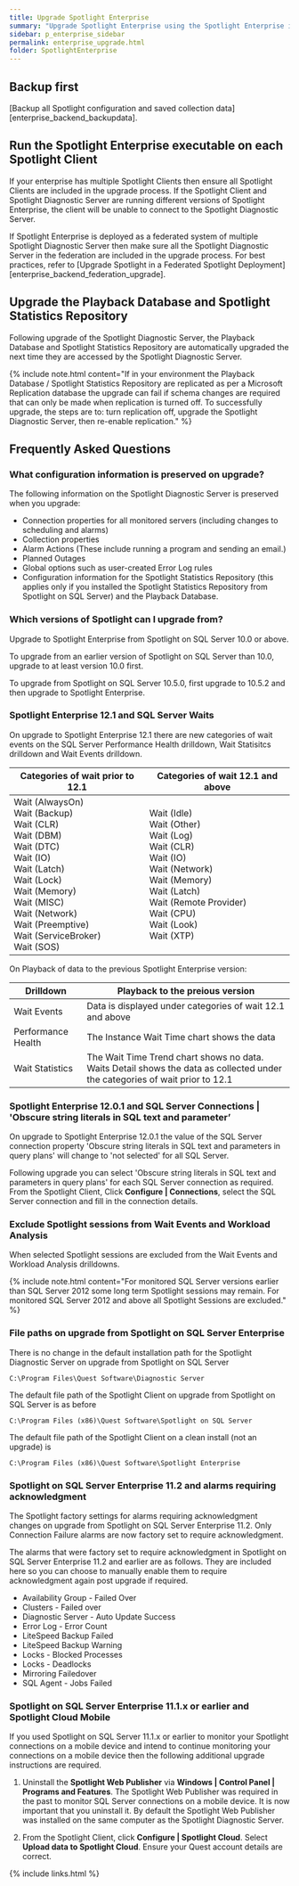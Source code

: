 ```yaml
---
title: Upgrade Spotlight Enterprise
summary: "Upgrade Spotlight Enterprise using the Spotlight Enterprise installer."
sidebar: p_enterprise_sidebar
permalink: enterprise_upgrade.html
folder: SpotlightEnterprise
---
```




## Backup first
[Backup all Spotlight configuration and saved collection data][enterprise_backend_backupdata].

## Run the Spotlight Enterprise executable on each Spotlight Client
If your enterprise has multiple Spotlight Clients then ensure all Spotlight Clients are included in the upgrade process. If the Spotlight Client and Spotlight Diagnostic Server are running different versions of Spotlight Enterprise, the client will be unable to connect to the Spotlight Diagnostic Server.

If Spotlight Enterprise is deployed as a federated system of multiple Spotlight Diagnostic Server then make sure all the Spotlight Diagnostic Server in the federation are included in the upgrade process. For best practices, refer to [Upgrade Spotlight in a Federated Spotlight Deployment][enterprise_backend_federation_upgrade].

## Upgrade the Playback Database and Spotlight Statistics Repository
Following upgrade of the Spotlight Diagnostic Server, the Playback Database and Spotlight Statistics Repository are automatically upgraded the next time they are accessed by the Spotlight Diagnostic Server.

{% include note.html content="If in your environment the Playback Database / Spotlight Statistics Repository are replicated as per a Microsoft Replication database the upgrade can fail if schema changes are required that can only be made when replication is turned off. To successfully upgrade, the steps are to: turn replication off, upgrade the Spotlight Diagnostic Server, then re-enable replication." %}

## Frequently Asked Questions

### What configuration information is preserved on upgrade?
The following information on the Spotlight Diagnostic Server is preserved when you upgrade:

*  Connection properties for all monitored servers (including changes to scheduling and alarms)
*  Collection properties
*  Alarm Actions (These include running a program and sending an email.)
*  Planned Outages
*  Global options such as user-created Error Log rules
*  Configuration information for the Spotlight Statistics Repository (this applies only if you installed the Spotlight Statistics Repository from Spotlight on SQL Server) and the Playback Database.

### Which versions of Spotlight can I upgrade from?

Upgrade to Spotlight Enterprise from Spotlight on SQL Server 10.0 or above.

To upgrade from an earlier version of Spotlight on SQL Server than 10.0, upgrade to at least version 10.0 first.

To upgrade from Spotlight on SQL Server 10.5.0, first upgrade to 10.5.2 and then upgrade to Spotlight Enterprise.

### Spotlight Enterprise 12.1 and SQL Server Waits
On upgrade to Spotlight Enterprise 12.1 there are new categories of wait events on the SQL Server Performance Health drilldown, Wait Statisitcs drilldown and Wait Events drilldown.

Categories of wait prior to 12.1 | Categories of wait 12.1 and above
---------------------------------|------------------------------------------
Wait (AlwaysOn)<br>Wait (Backup)<br>Wait (CLR)<br>Wait (DBM)<br>Wait (DTC)<br>Wait (IO)<br>Wait (Latch)<br>Wait (Lock)<br>Wait (Memory)<br>Wait (MISC)<br>Wait (Network)<br>Wait (Preemptive)<br>Wait (ServiceBroker)<br>Wait (SOS) | Wait (Idle)<br>Wait (Other)<br>Wait (Log)<br>Wait (CLR)<br>Wait (IO)<br>Wait (Network)<br>Wait (Memory)<br>Wait (Latch)<br>Wait (Remote Provider)<br>Wait (CPU)<br>Wait (Look)<br>Wait (XTP)

On Playback of data to the previous Spotlight Enterprise version:

Drilldown | Playback to the preious version
----------|---------------------------------
Wait Events | Data is displayed under categories of wait 12.1 and above
Performance Health | The Instance Wait Time chart shows the data
Wait Statistics | The Wait Time Trend chart shows no data. Waits Detail shows the data as collected under the categories of wait prior to 12.1


### Spotlight Enterprise 12.0.1 and SQL Server Connections \| 'Obscure string literals in SQL text and parameter’
On upgrade to Spotlight Enterprise 12.0.1 the value of the SQL Server connection property 'Obscure string literals in SQL text and parameters in query plans' will change to 'not selected' for all SQL Server.

Following upgrade you can select 'Obscure string literals in SQL text and parameters in query plans' for each SQL Server connection as required. From the Spotlight Client, Click **Configure \| Connections**, select the SQL Server connection and fill in the connection details.


### Exclude Spotlight sessions from Wait Events and Workload Analysis

When selected Spotlight sessions are excluded from the Wait Events and Workload Analysis drilldowns.

{% include note.html content="For monitored SQL Server versions earlier than SQL Server 2012 some long term Spotlight sessions may remain. For monitored SQL Server 2012 and above all Spotlight Sessions are excluded." %}

### File paths on upgrade from Spotlight on SQL Server Enterprise
There is no change in the default installation path for the Spotlight Diagnostic Server on upgrade from Spotlight on SQL Server

```
C:\Program Files\Quest Software\Diagnostic Server
```

The default file path of the Spotlight Client on upgrade from Spotlight on SQL Server is as before

```
C:\Program Files (x86)\Quest Software\Spotlight on SQL Server
```

The default file path of the Spotlight Client on a clean install (not an upgrade) is

```
C:\Program Files (x86)\Quest Software\Spotlight Enterprise
```


### Spotlight on SQL Server Enterprise 11.2 and alarms requiring acknowledgment
The Spotlight factory settings for alarms requiring acknowledgment changes on upgrade from Spotlight on SQL Server Enterprise 11.2. Only Connection Failure alarms are now factory set to require acknowledgment.

The alarms that were factory set to require acknowledgment in Spotlight on SQL Server Enterprise 11.2 and earlier are as follows. They are included here so you can choose to manually enable them to require acknowledgment again post upgrade if required.

*  Availability Group - Failed Over
*  Clusters - Failed over
*  Diagnostic Server - Auto Update Success
*  Error Log - Error Count
*  LiteSpeed Backup Failed
*  LiteSpeed Backup Warning
*  Locks - Blocked Processes
*  Locks - Deadlocks
*  Mirroring Failedover
*  SQL Agent - Jobs Failed

### Spotlight on SQL Server Enterprise 11.1.x or earlier and Spotlight Cloud Mobile
If you used Spotlight on SQL Server 11.1.x or earlier to monitor your Spotlight connections on a mobile device and intend to continue monitoring your connections on a mobile device then the following additional upgrade instructions are required.

1. Uninstall the **Spotlight Web Publisher** via **Windows \| Control Panel \| Programs and Features**. The Spotlight Web Publisher was required in the past to monitor SQL Server connections on a mobile device. It is now important that you uninstall it. By default the Spotlight Web Publisher was installed on the same computer as the Spotlight Diagnostic Server.

2. From the Spotlight Client, click **Configure \| Spotlight Cloud**. Select **Upload data to Spotlight Cloud**. Ensure your Quest account details are correct.

{% include links.html %}
